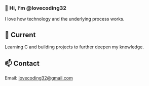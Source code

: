 ### 👋 Hi, I’m @lovecoding32

I love how technology and the underlying process works.

## 🌱 Current

Learning C and building projects to further deepen my knowledge.

## 📫 Contact

Email: lovecoding32@gmail.com

<!---
lovecoding32/lovecoding32 was here.
--->
